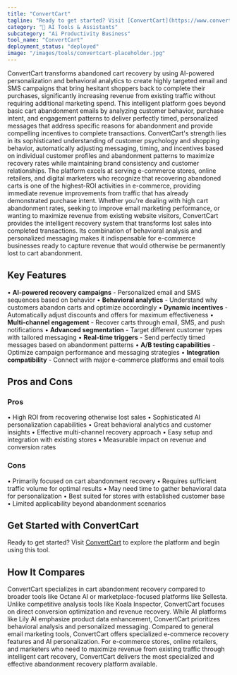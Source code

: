 ```yaml
---
title: "ConvertCart"
tagline: "Ready to get started? Visit [ConvertCart](https://www.convertcart.com) to explore the platform and begin using this tool...."
category: "🤖 AI Tools & Assistants"
subcategory: "Ai Productivity Business"
tool_name: "ConvertCart"
deployment_status: "deployed"
image: "/images/tools/convertcart-placeholder.jpg"
---
```

ConvertCart transforms abandoned cart recovery by using AI-powered personalization and behavioral analytics to create highly targeted email and SMS campaigns that bring hesitant shoppers back to complete their purchases, significantly increasing revenue from existing traffic without requiring additional marketing spend. This intelligent platform goes beyond basic cart abandonment emails by analyzing customer behavior, purchase intent, and engagement patterns to deliver perfectly timed, personalized messages that address specific reasons for abandonment and provide compelling incentives to complete transactions. ConvertCart's strength lies in its sophisticated understanding of customer psychology and shopping behavior, automatically adjusting messaging, timing, and incentives based on individual customer profiles and abandonment patterns to maximize recovery rates while maintaining brand consistency and customer relationships. The platform excels at serving e-commerce stores, online retailers, and digital marketers who recognize that recovering abandoned carts is one of the highest-ROI activities in e-commerce, providing immediate revenue improvements from traffic that has already demonstrated purchase intent. Whether you're dealing with high cart abandonment rates, seeking to improve email marketing performance, or wanting to maximize revenue from existing website visitors, ConvertCart provides the intelligent recovery system that transforms lost sales into completed transactions. Its combination of behavioral analysis and personalized messaging makes it indispensable for e-commerce businesses ready to capture revenue that would otherwise be permanently lost to cart abandonment.

## Key Features

• **AI-powered recovery campaigns** - Personalized email and SMS sequences based on behavior
• **Behavioral analytics** - Understand why customers abandon carts and optimize accordingly
• **Dynamic incentives** - Automatically adjust discounts and offers for maximum effectiveness
• **Multi-channel engagement** - Recover carts through email, SMS, and push notifications
• **Advanced segmentation** - Target different customer types with tailored messaging
• **Real-time triggers** - Send perfectly timed messages based on abandonment patterns
• **A/B testing capabilities** - Optimize campaign performance and messaging strategies
• **Integration compatibility** - Connect with major e-commerce platforms and email tools

## Pros and Cons

### Pros
• High ROI from recovering otherwise lost sales
• Sophisticated AI personalization capabilities
• Great behavioral analytics and customer insights
• Effective multi-channel recovery approach
• Easy setup and integration with existing stores
• Measurable impact on revenue and conversion rates

### Cons
• Primarily focused on cart abandonment recovery
• Requires sufficient traffic volume for optimal results
• May need time to gather behavioral data for personalization
• Best suited for stores with established customer base
• Limited applicability beyond abandonment scenarios

## Get Started with ConvertCart

Ready to get started? Visit [ConvertCart](https://www.convertcart.com) to explore the platform and begin using this tool.

## How It Compares

ConvertCart specializes in cart abandonment recovery compared to broader tools like Octane AI or marketplace-focused platforms like Sellesta. Unlike competitive analysis tools like Koala Inspector, ConvertCart focuses on direct conversion optimization and revenue recovery. While AI platforms like Lily AI emphasize product data enhancement, ConvertCart prioritizes behavioral analysis and personalized messaging. Compared to general email marketing tools, ConvertCart offers specialized e-commerce recovery features and AI personalization. For e-commerce stores, online retailers, and marketers who need to maximize revenue from existing traffic through intelligent cart recovery, ConvertCart delivers the most specialized and effective abandonment recovery platform available.